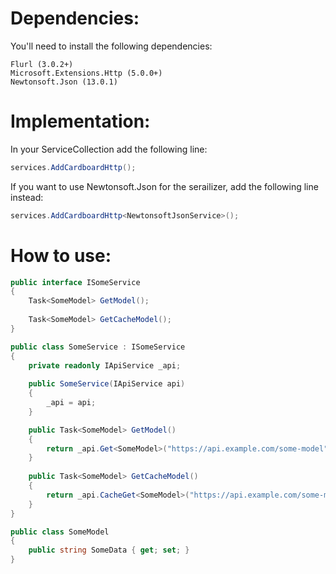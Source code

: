 # Dependencies:
You'll need to install the following dependencies:

```
Flurl (3.0.2+)
Microsoft.Extensions.Http (5.0.0+)
Newtonsoft.Json (13.0.1)
```

# Implementation:
In your ServiceCollection add the following line:

```csharp
services.AddCardboardHttp();
```

If you want to use Newtonsoft.Json for the serailizer, add the following line instead:

```csharp
services.AddCardboardHttp<NewtonsoftJsonService>();
```

# How to use:

```csharp
public interface ISomeService 
{
	Task<SomeModel> GetModel();
	
	Task<SomeModel> GetCacheModel();
}

public class SomeService : ISomeService
{
	private readonly IApiService _api;
	
	public SomeService(IApiService api)
	{
		_api = api;
	}

	public Task<SomeModel> GetModel()
	{
		return _api.Get<SomeModel>("https://api.example.com/some-model");
	}
	
	public Task<SomeModel> GetCacheModel()
	{
		return _api.CacheGet<SomeModel>("https://api.example.com/some-model");
	}
}

public class SomeModel
{
	public string SomeData { get; set; }
}
```